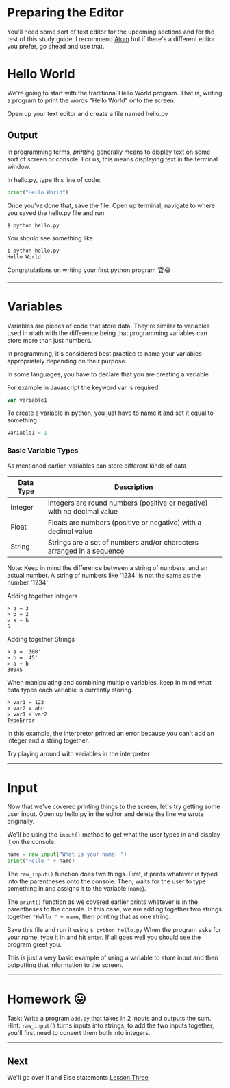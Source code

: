 # Preparing the Editor
You'll need some sort of text editor for the upcoming sections and for the rest of this study guide. I recommend [Atom](https://atom.io/) but if there's a different editor you prefer, go ahead and use that.

# Hello World
We're going to start with the traditional Hello World program. That is, writing a program to print the words "Hello World" onto the screen.

Open up your text editor and create a file named hello.py

## Output
In programming terms, *printing* generally means to display text on some sort of screen or console. For us, this means displaying text in the terminal window.

In hello.py, type this line of code:

```python
print("Hello World")
```

Once you've done that, save the file. Open up terminal, navigate to where you saved the hello.py file and run

`$ python hello.py`

You should see something like

```
$ python hello.py
Hello World
```

Congratulations on writing your first python program 🏆😂

---

# Variables

Variables are pieces of code that store data. They're similar to variables used in math with the difference being that programming variables can store more than just numbers.

In programming, it's considered best practice to name your variables appropriately depending on their purpose.

In some languages, you have to declare that you are creating a variable.

For example in Javascript the keyword var is required.

```javascript
var variable1
```
To create a variable in python, you just have to name it and set it equal to something.

```python
variable1 = 1
```
### Basic Variable Types
As mentioned earlier, variables can store different kinds of data

|Data Type|Description|
|---|---|
|Integer|Integers are round numbers (positive or negative) with no decimal value|
|Float|Floats are numbers (positive or negative) with a decimal value|
|String|Strings are a set of numbers and/or characters arranged in a sequence|

Note: Keep in mind the difference between a string of numbers, and an actual number.
A string of numbers like '1234' is not the same as the number '1234'

Adding together integers

```
> a = 3
> b = 2
> a + b
5
```

Adding together Strings

```
> a = '300'
> b = '45'
> a + b
30045
```

When manipulating and combining multiple variables, keep in mind what data types each variable is currently storing.

```
> var1 = 123
> var2 = abc
> var1 + var2
TypeError
```
In this example, the interpreter printed an error because you can't add an integer and a string together.

Try playing around with variables in the interpreter



---

# Input

Now that we've covered printing things to the screen, let's try getting some user input.
Open up hello.py in the editor and delete the line we wrote originally.

We'll be using the `input()` method to get what the user types in and display it on the console.

```python
name = raw_input("What is your name: ")
print("Hello " + name)
```

The `raw_input()` function does two things. First, it prints whatever is typed into the parentheses onto the console. Then, waits for the user to type something in and assigns it to the variable (`name`).

The `print()` function as we covered earlier prints whatever is in the parentheses to the console. In this case, we are adding together two strings together `"Hello " + name`, then printing that as one string.

Save this file and run it using `$ python hello.py`
When the program asks for your name, type it in and hit enter.
If all goes well you should see the program greet you.

This is just a very basic example of using a variable to store input and then outputting that information to the screen.

---

# Homework 😛
Task: Write a program `add.py` that takes in 2 inputs and outputs the sum.
Hint: `raw_input()` turns inputs into strings, to add the two inputs together, you'll first need to convert them both into integers.

---

## Next
We'll go over If and Else statements
[Lesson Three](https://github.com/MoF-Dev/learningpython/tree/master/Lessons/lesson3)
